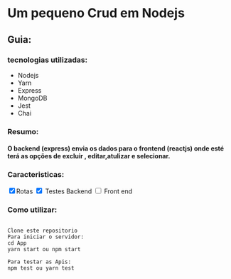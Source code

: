 # Um pequeno Crud em Nodejs
	
## Guia:
### tecnologias utilizadas:
 - Nodejs
 - Yarn
 - Express
 - MongoDB
 - Jest
 - Chai
 

 ### Resumo:
####  O backend (express) envia os dados para o frontend (reactjs) onde esté terá as opções de excluir , editar,atulizar e selecionar.
 ### Caracteristicas:
 <input  type="checkbox" checked="true">Rotas
 <input  type="checkbox" checked="true" > Testes Backend
 <input  type="checkbox" > Front end

### Como utilizar:
<pre>
<code> 
Clone este repositorio
Para iniciar o servidor:
cd App
yarn start ou npm start

Para testar as Apis:
npm test ou yarn test
</code>
</pre>